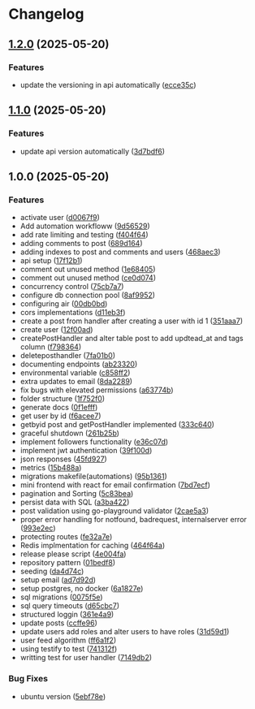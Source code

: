 # Changelog

## [1.2.0](https://github.com/Ng1n3/social-tiago/compare/v1.1.0...v1.2.0) (2025-05-20)


### Features

* update the versioning in api automatically ([ecce35c](https://github.com/Ng1n3/social-tiago/commit/ecce35c30147be2f97c414df0e1aad332d4d52d0))

## [1.1.0](https://github.com/Ng1n3/social-tiago/compare/v1.0.0...v1.1.0) (2025-05-20)


### Features

* update api version automatically ([3d7bdf6](https://github.com/Ng1n3/social-tiago/commit/3d7bdf67731ece0933f09fc374d1b52a6cca6ac0))

## 1.0.0 (2025-05-20)


### Features

* activate user ([d0067f9](https://github.com/Ng1n3/social-tiago/commit/d0067f976f537d7ee3bd67ce33e1ad8a37cb17bb))
* Add automation workfloww ([9d56529](https://github.com/Ng1n3/social-tiago/commit/9d56529908d742ceee373a2d4864079897790819))
* add rate limiting and testing ([f404f64](https://github.com/Ng1n3/social-tiago/commit/f404f6497038b8e5e0449f12767c75b0bfd7a6ae))
* adding comments to post ([689d164](https://github.com/Ng1n3/social-tiago/commit/689d1641bd4ad65767784838ca4be69e23de5caa))
* adding indexes to post and comments and users ([468aec3](https://github.com/Ng1n3/social-tiago/commit/468aec3d464c4be1ae2424f7dd5a869c99e77225))
* api setup ([17f12b1](https://github.com/Ng1n3/social-tiago/commit/17f12b1d81904a246b22ad90fa1bd663f426edbd))
* comment out unused method ([1e68405](https://github.com/Ng1n3/social-tiago/commit/1e6840537e4265df2948c1e924084438c2a2d420))
* comment out unused method ([ce0d074](https://github.com/Ng1n3/social-tiago/commit/ce0d074b7d8a53f296d81956c6faa10901f1e209))
* concurrency control ([75cb7a7](https://github.com/Ng1n3/social-tiago/commit/75cb7a72a19e9628b468a75bec707a22584601fd))
* configure db connection pool ([8af9952](https://github.com/Ng1n3/social-tiago/commit/8af9952fc44668de65350311be380bcc8fbc89ec))
* configuring air ([00db0bd](https://github.com/Ng1n3/social-tiago/commit/00db0bd41769fc748e1e9b836d6b2a7a1d034b28))
* cors implementations ([d11eb3f](https://github.com/Ng1n3/social-tiago/commit/d11eb3f9cdf28d3827d16085c5849a2337a7a930))
* create a post from handler after creating a user with id 1 ([351aaa7](https://github.com/Ng1n3/social-tiago/commit/351aaa758e50c8568745a0a413c96d33b7473728))
* create user ([12f00ad](https://github.com/Ng1n3/social-tiago/commit/12f00ad9de2ec8f58df5c3604cc346474095bf51))
* createPostHandler and alter table post to add updtead_at and tags column ([f798364](https://github.com/Ng1n3/social-tiago/commit/f798364ab94808071d6eec0adc699f2b30424324))
* deleteposthandler ([7fa01b0](https://github.com/Ng1n3/social-tiago/commit/7fa01b0f03a0aef9cefb1dc118a171f94e170ec2))
* documenting endpoints ([ab23320](https://github.com/Ng1n3/social-tiago/commit/ab23320d4d11bd6fdb11f8141f45a9a95936daf0))
* environmental variable ([c858ff2](https://github.com/Ng1n3/social-tiago/commit/c858ff264a7adaf638e6ede4690d94c3fd43365a))
* extra updates to email ([8da2289](https://github.com/Ng1n3/social-tiago/commit/8da2289592249ea00807bc0b98b2f30800671660))
* fix bugs with elevated permissions ([a63774b](https://github.com/Ng1n3/social-tiago/commit/a63774bd5c768b96077caa5d189b5e12c45fcfa6))
* folder structure ([1f752f0](https://github.com/Ng1n3/social-tiago/commit/1f752f09c853889a48f7854ba0e34aa6fe9ca858))
* generate docs ([0f1efff](https://github.com/Ng1n3/social-tiago/commit/0f1efffec8606ee32640781325f8b8b22eb73ea6))
* get user by id ([f6acee7](https://github.com/Ng1n3/social-tiago/commit/f6acee7128c2971f675de8a7c4e561a08f47a7c6))
* getbyid post and getPostHandler implemented ([333c640](https://github.com/Ng1n3/social-tiago/commit/333c640af11d9b71adfd90642ce33f806ebd9908))
* graceful shutdown ([261b25b](https://github.com/Ng1n3/social-tiago/commit/261b25b445aa0265997f86a46df29321cb3d69a5))
* implement followers functionality ([e36c07d](https://github.com/Ng1n3/social-tiago/commit/e36c07d86017e26a9bd85395c42ee0ec12fc41dd))
* implement jwt authentication ([39f100d](https://github.com/Ng1n3/social-tiago/commit/39f100dd14d322163a50ef2fe89d2ed66c298f13))
* json  responses ([45fd927](https://github.com/Ng1n3/social-tiago/commit/45fd92718675137e35d9669aeacff6014bc827d7))
* metrics ([15b488a](https://github.com/Ng1n3/social-tiago/commit/15b488ae6b6e9cdd75f69e433e8da5abcc2cf0e4))
* migrations makefile(automations) ([95b1361](https://github.com/Ng1n3/social-tiago/commit/95b1361c26871a158dbd76a5dfa250e961046941))
* mini frontend with react for email confirmation ([7bd7ecf](https://github.com/Ng1n3/social-tiago/commit/7bd7ecfab520ea3f126695e8cd072242c5a6b375))
* pagination and Sorting ([5c83bea](https://github.com/Ng1n3/social-tiago/commit/5c83bea7668a002d3fc9e30ec0d5bc7726f9178e))
* persist data with SQL ([a3ba422](https://github.com/Ng1n3/social-tiago/commit/a3ba422c2c2addf2abd8a34ed054bf3b36490ffd))
* post validation using go-playground validator ([2cae5a3](https://github.com/Ng1n3/social-tiago/commit/2cae5a33a31cf256460a5d4200922bcca16a7317))
* proper error handling for notfound, badrequest, internalserver error ([993e2ec](https://github.com/Ng1n3/social-tiago/commit/993e2ec5ffc0332d4d4ec5ea25b7db6d058f2103))
* protecting routes ([fe32a7e](https://github.com/Ng1n3/social-tiago/commit/fe32a7e1cf159631b19e97f800f57db718d39e23))
* Redis implmentation for caching ([464f64a](https://github.com/Ng1n3/social-tiago/commit/464f64ad1833332ecf57028fdf04708774ae3658))
* release please script ([4e004fa](https://github.com/Ng1n3/social-tiago/commit/4e004fab38990b8a32a296f643f2e94f93fdbbce))
* repository pattern ([01bedf8](https://github.com/Ng1n3/social-tiago/commit/01bedf8f1004da488258fd9330f9e94895861b3a))
* seeding ([da4d74c](https://github.com/Ng1n3/social-tiago/commit/da4d74c0b64cbb4d8b37bf2c981126507b0f589d))
* setup email ([ad7d92d](https://github.com/Ng1n3/social-tiago/commit/ad7d92df223b7fb27b3327622cb85f3cb162df20))
* setup postgres, no docker ([6a1827e](https://github.com/Ng1n3/social-tiago/commit/6a1827e20d9349f3055392d1cea44733b76e7a08))
* sql migrations ([0075f5e](https://github.com/Ng1n3/social-tiago/commit/0075f5ed84d50c79cf655bb1e3c7266eb215ae90))
* sql query timeouts ([d65cbc7](https://github.com/Ng1n3/social-tiago/commit/d65cbc776aec13f7d64cf21cfc0d552d3c7a510c))
* structured loggin ([361e4a9](https://github.com/Ng1n3/social-tiago/commit/361e4a95b757746d152c823ef18688b327a33132))
* update posts ([ccffe96](https://github.com/Ng1n3/social-tiago/commit/ccffe96c077068e39cae225d4b8c1436359866d4))
* update users add roles and alter users to have roles ([31d59d1](https://github.com/Ng1n3/social-tiago/commit/31d59d1c92422016745b377bcce415901e9e38c9))
* user feed algorithm ([ff6a1f2](https://github.com/Ng1n3/social-tiago/commit/ff6a1f2892d949d7c84739d25ce6cf7031f404a6))
* using testify to test ([741312f](https://github.com/Ng1n3/social-tiago/commit/741312ff5b327472bc0b7f50ac406972881b7d3f))
* writting test for user handler ([7149db2](https://github.com/Ng1n3/social-tiago/commit/7149db21189af36dce0e0e85df5d781a5a40cc2d))


### Bug Fixes

* ubuntu version ([5ebf78e](https://github.com/Ng1n3/social-tiago/commit/5ebf78ec2a6ae7b47fae2d819885993e3ee0f0b0))
